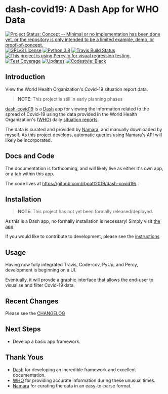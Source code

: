 dash-covid19: A Dash App for WHO Data
=====================================

[![Project Status: Concept -- Minimal or no implementation has been done yet, or the repository is only intended to be a limited example, demo, or proof-of-concept.](https://www.repostatus.org/badges/latest/concept.svg)](https://www.repostatus.org/#concept)
[![GPLv3 License](https://img.shields.io/badge/License-GPLv3-blue.svg)](https://www.gnu.org/licenses/gpl-3.0)
[![Python 3.8](https://img.shields.io/badge/python-3.8-blue.svg)](https://docs.python.org/3/contents.html)
[![Travis Build Status](https://travis-ci.org/rbpatt2019/dash-covid19.svg?branch=master)](https://travis-ci.org/rbpatt2019/dash-covid19)
[![This project is using Percy.io for visual regression testing.](https://percy.io/static/images/percy-badge.svg)](https://percy.io/rbpatt2019/dash-covid19)
[![Test Coverage](https://codecov.io/gh/rbpatt2019/dash-covid19/branch/master/graph/badge.svg)](https://codecov.io/gh/rbpatt2019/dash-covid19)
[![Updates](https://pyup.io/repos/github/rbpatt2019/dash-covid19/shield.svg)](https://pyup.io/repos/github/rbpatt2019/dash-covid19/)
[![Codestyle: Black](https://img.shields.io/badge/code%20style-black-000000.svg)](https://github.com/ambv/black)

Introduction
------------

View the World Health Organization\'s Covid-19 situation report data.

> **NOTE**: This project is still in early planning phases

[dash-covid19](https://github.com/rbpatt2019/dash-covid19/) is a
[Dash](https://dash.plotly.com/) app for viewing the information related
to the spread of Covid-19 using the data provided in the World Health
Organization\'s ([WHO](https://www.who.int/)) daily [situation
reports](https://www.who.int/emergencies/diseases/novel-coronavirus-2019/situation-reports/).

The data is curated and provided by [Namara](https://app.namara.io/),
and manually downloaded by myself. As this project develops, automatic
queries using Namara\'s API will likely be incorporated.

Docs and Code
-------------

The documentation is forthcoming, and will likely live as either it's own app, or a tab within this app.

The code lives at <https://github.com/rbpatt2019/dash-covid19/> .

Installation
------------

> **NOTE**: This project has not yet been formally released/deployed.

As this is a Dash app, no formally installation is necessary! Simply visit [the app](https://dash-covid19-pro.herokuapp.com/)

If you would like to contribute to development, please see the [instructions](CONTRIBUTING.md)

Usage
-----

Having now fully integrated Travis, Code-cov, PyUp, and Percy, development is beginning on a UI.

Eventually, it will provde a graphic interface that allows the end-user to visualise and filter Covid-19 data.

Recent Changes
--------------

Please see the
[CHANGELOG](https://github.com/rbpatt2019/dash-covid19/blob/master/CHANGELOG.md)

Next Steps
----------

-   Develop a basic app framework.

Thank Yous
----------

-   [Dash](https://dash.plotly.com/) for developing an incredible
    framework and excellent documentation.
-   [WHO](https://www.who.int/) for providing accurate information
    during these unusual times.
-   [Namara](https://app.namara.io/) for curating the data in an
    easy-to-parse format.
